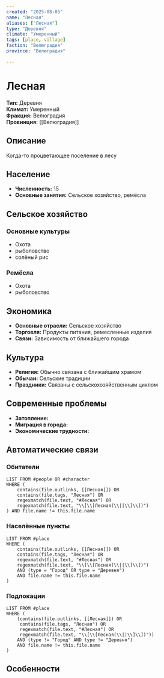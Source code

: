 ```yaml
---
created: "2025-08-05"
name: "Лесная"
aliases: ["Лесная"]
type: "Деревня"
climate: "Умеренный"
tags: [place, village]
faction: "Велюградия"
province: "Велюградия"

---
```


# Лесная

**Тип:** Деревня  
**Климат:** Умеренный  
**Фракция:** Велюградия  
**Провинция:** [[Велюградия]]


## Описание
Когда-то процветающее поселение в лесу

## Население
- **Численность:** 15
- **Основные занятия:** Сельское хозяйство, ремёсла

## Сельское хозяйство
### Основные культуры
- Охота
- рыболовство
- солёный рис


### Ремёсла
- Охота
- рыболовство


## Экономика
- **Основные отрасли:** Сельское хозяйство
- **Торговля:** Продукты питания, ремесленные изделия
- **Связи:** Зависимость от ближайшего города

## Культура
- **Религия:** Обычно связана с ближайшим храмом
- **Обычаи:** Сельские традиции
- **Праздники:** Связаны с сельскохозяйственным циклом

## Современные проблемы
- **Затопление:** 
- **Миграция в города:** 
- **Экономические трудности:** 

## Автоматические связи
### Обитатели
```dataview
LIST FROM #people OR #character
WHERE (
    contains(file.outlinks, [[Лесная]]) OR
    contains(file.tags, "Лесная") OR
    regexmatch(file.text, "#Лесная") OR
    regexmatch(file.text, "\\[\\[Лесная(\\||\\]\\])")
) AND file.name != this.file.name
```

### Населённые пункты
```dataview
LIST FROM #place
WHERE (
    contains(file.outlinks, [[Лесная]]) OR
    contains(file.tags, "Лесная") OR
    regexmatch(file.text, "#Лесная") OR
    regexmatch(file.text, "\\[\\[Лесная(\\||\\]\\])")
    AND (type = "Город" OR type = "Деревня")
    AND file.name != this.file.name
)
```

### Подлокации
```dataview
LIST FROM #place
WHERE (
    (contains(file.outlinks, [[Лесная]]) OR
     contains(file.tags, "Лесная") OR
     regexmatch(file.text, "#Лесная") OR
     regexmatch(file.text, "\\[\\[Лесная(\\||\\]\\])"))
    AND (type != "Город" AND type != "Деревня")
    AND file.name != this.file.name
)
```

## Особенности




 